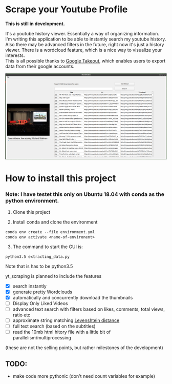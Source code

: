 # Scrape your Youtube Profile
**This is still in development.**

It's a youtube history viewer. Essentially a way of organizing information.
I'm writing this application to be able to instantly search my youtube history. Also there may be advanced filters in the future, right now it's just a history viewer. There is a wordcloud feature, which is a nice way to visualize your interests.  
This is all possible thanks to [Google Takeout](https://takeout.google.com/settings/takeout), which enables users to export data from their google accounts. 

![screnshot](img/screenshot.png)


# How to install this project
### Note: I have testet this only on Ubuntu 18.04 with conda as the python environment. 
1. Clone this project

2. Install conda and clone the environment 
```
conda env create --file environment.yml
conda env activate <name-of-environent>

```
3. The command to start the GUI is: 
```
python3.5 extracting_data.py
```
Note that is has to be python3.5


yt_scraping is planned to include the features
- [x] search instantly
- [x] generate pretty Wordclouds
- [x] automatically and concurrently download the thumbnails
- [ ] Display Only Liked Videos
- [ ] advanced text search with filters based on likes, comments, total views, ratio etc
- [ ] approximate string matching [Levenshtein distance](https://en.wikipedia.org/wiki/Levenshtein_distance)
- [ ] full text search (based on the subtitles)
- [ ] read the 10mb html hitory file with a little bit of parallelism/multiprocessing

(these are not the selling points, but rather milestones of the development)


## TODO:
- make code more pythonic (don't need count variables for example)




